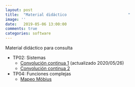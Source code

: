 ```yaml
---
layout: post
title:  "Material didáctico                           "
image: ''
date:   2019-05-06 13:00:00
comments: true
categories: software
---
```


Material didáctico para consulta

* TP02: Sistemas
  - [Convolución continua 1](https://drive.google.com/file/d/1VRvP5h3SyQvc5bjMjZTKINP1CxEIOctO/view?usp=sharing) (actualizado 2020/05/26)
  - [Convolución continua 2](https://drive.google.com/open?id=1IVzg8BPp3GgmfkA-5xDv4bbz2B7A_wxW)
* TP04: Funciones complejas
  - [Mapeo Möbius](https://drive.google.com/file/d/1hKloPi9LJzUrreBWNVIwwp1QhoFcFTyb/view?usp=sharing)

